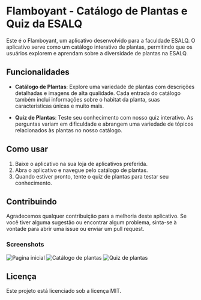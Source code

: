 # Flamboyant - Catálogo de Plantas e Quiz da ESALQ

Este é o Flamboyant, um aplicativo desenvolvido para a faculdade ESALQ. O aplicativo serve como um catálogo interativo de plantas, permitindo que os usuários explorem e aprendam sobre a diversidade de plantas na ESALQ.

## Funcionalidades

- **Catálogo de Plantas**: Explore uma variedade de plantas com descrições detalhadas e imagens de alta qualidade. Cada entrada do catálogo também inclui informações sobre o habitat da planta, suas características únicas e muito mais.

- **Quiz de Plantas**: Teste seu conhecimento com nosso quiz interativo. As perguntas variam em dificuldade e abrangem uma variedade de tópicos relacionados às plantas no nosso catálogo.

## Como usar

1. Baixe o aplicativo na sua loja de aplicativos preferida.
2. Abra o aplicativo e navegue pelo catálogo de plantas.
3. Quando estiver pronto, tente o quiz de plantas para testar seu conhecimento.

## Contribuindo

Agradecemos qualquer contribuição para a melhoria deste aplicativo. Se você tiver alguma sugestão ou encontrar algum problema, sinta-se à vontade para abrir uma issue ou enviar um pull request.

### Screenshots

![Pagina inicial](https://github.com/DaniloCarSan/flamboyant/blob/main/assets/screenshots/home.png?raw=true)
![Catálogo de plantas](https://github.com/DaniloCarSan/flamboyant/blob/main/assets/screenshots/catalogo.png?raw=true)
![Quiz de plantas](https://github.com/DaniloCarSan/flamboyant/blob/main/assets/screenshots/quiz.png?raw=true)

## Licença

Este projeto está licenciado sob a licença MIT.
